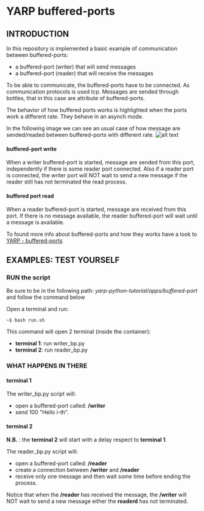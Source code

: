 # YARP buffered-ports

## INTRODUCTION

In this repository is implemented a basic example of communication between buffered-ports:
- a buffered-port (writer) that will send messages 
- a buffered-port (reader) that will receive the messages

To be able to communicate, the buffered-ports have to be connected.
As communication protocols is used tcp.
Messages are sended through bottles, that in this case are attribute of buffered-ports.

The behavior of how buffered ports works is highlighted when the ports work a different rate. They behave in an asynch mode.

In the following image we can see an usual case of how message are sended/readed between buffered-ports with different rate.
![alt text][port]

#### buffered-port write
When a writer buffered-port is started, message are sended from this port, independently if there is some reader port connected.
Also if a reader port is connected, the writer port will NOT wait to send a new message if the reader still has not terminated the read process.

#### buffered port read
When a reader buffered-port is started, message are received from this port. If there is no message available, the reader buffered-port will wait until a message is available.

To found more info about buffered-ports and how they works have a look to [YARP - buffered-ports](https://www.yarp.it/latest/note_ports.html)

[port]:https://github.com/s4hri/yarp-python-tutorials/blob/master/media/buffered_port.png

## EXAMPLES: TEST YOURSELF
### RUN the script
Be sure to be in the following path: *yarp-python-tutorial/apps/buffered-port* and follow the command below

Open a terminal and run:

  ```terminal
  ~$ bash run.sh
  ```

This command will open 2 terminal (inside the container):
- **terminal 1**: run writer_bp.py
- **terminal 2**: run reader_bp.py

### WHAT HAPPENS IN THERE
#### terminal 1
The writer_bp.py script will:
- open a buffered-port called: **/writer**
- send 100 "Hello i-th".

#### terminal 2
**N.B.** : the **terminal 2** will start with a delay respect to **terminal 1**.

The reader_bp.py script will:
- open a buffered-port called: **/reader**
- create a connection between **/writer** and **/reader**
- receive only one message and then wait some time before ending the process.

Notice that when the **/reader** has received the message, the **/writer** will NOT wait to send a new message either the **readerd** has not terminated.
